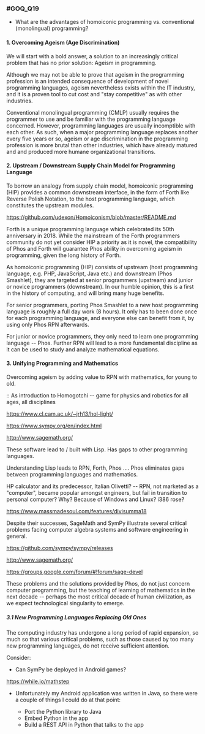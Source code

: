 ### #GOQ_Q19
- What are the advantages of homoiconic programming vs. conventional (monolingual) programming?

#### 1. Overcoming Ageism (Age Discrimination)

We will start with a bold answer, a solution to an increasingly critical problem that has no prior solution: Ageism in programming.

Although we may not be able to prove that ageism in the programming profession is an intended consequence of development of novel programming languages, ageism nevertheless exists within the IT industry, and it is a proven tool to cut cost and "stay competitive" as with other industries.

Conventional monolingual programming (CMLP) usually requires the programmer to use and be familiar with the programming language concerned. However, programming languages are usually incomptible with each other. As such, when a major programming language replaces another every five years or so, ageism or age discrimination in the programming profession is more brutal than other industries, which have already matured and and produced more humane organizational transitions. 


#### 2. Upstream / Downstream Supply Chain Model for Programming Language

To borrow an analogy from supply chain model, homoiconic programming (HIP) provides a common downstream interface, in the form of Forth like Reverse Polish Notation, to the host programming language, which constitutes the upstream modules.

https://github.com/udexon/Homoiconism/blob/master/README.md

Forth is a unique programming language which celebrated its 50th anniversary in 2018. While the mainstream of the Forth programmers community do not yet consider HIP a priority as it is novel, the compatibility of Phos and Forth will guarantee Phos ability in overcoming ageism in programming, given the long history of Forth.

As homoiconic programming (HIP) consists of upstream (host programming language, e.g. PHP, JavaScript, Java etc.) and downstream (Phos Smashlet), they are targeted at senior programmers (upstream) and junior or novice programmers (downstream). In our humble opinion, this is a first in the history of computing, and will bring many huge benefits.

For senior programmers, porting Phos Smashlet to a new host programming language is roughly a full day work (8 hours). It only has to been done once for each programming language, and everyone else can benefit from it, by using only Phos RPN afterwards.

For junior or novice programmers, they only need to learn one programming language -- Phos. Further RPN will lead to a more fundamental discipline as it can be used to study and analyze mathematical equations.


#### 3. Unifying Programming and Mathematics

Overcoming ageism by adding value to RPN with mathematics, for young to old.

:: As introduction to Homogotchi -- game for physics and robotics for all ages, all disciplines

https://www.cl.cam.ac.uk/~jrh13/hol-light/

https://www.sympy.org/en/index.html

http://www.sagemath.org/

These software lead to / built with Lisp. Has gaps to other programming languages.

Understanding Lisp leads to RPN, Forth, Phos .... Phos eliminates gaps between programming languages and mathematics. 

HP calculator and its predecessor, Italian Olivetti? -- RPN, not marketed as a "computer", became popular amongst engineers, but fail in transition to personal computer? Why? Because of Windows and Linux? i386 rose?

https://www.massmadesoul.com/features/divisumma18

Despite their successes, SageMath and SymPy illustrate several critical problems facing computer algebra systems and software engineering in general.

https://github.com/sympy/sympy/releases

http://www.sagemath.org/

https://groups.google.com/forum/#!forum/sage-devel

These problems and the solutions provided by Phos, do not just concern computer programming, but the teaching of learning of mathematics in the next decade -- perhaps the most critical decade of human civilization, as we expect technological singularity to emerge.

##### 3.1 New Programming Languages Replacing Old Ones

The computing industry has undergone a long period of rapid expansion, so much so that various critical problems, such as those caused by too many new programming languages, do not receive sufficient attention.

Consider:

- Can SymPy be deployed in Android games?

https://while.io/mathstep

+ Unfortunately my Android application was written in Java, so there were a couple of things I could do at that point:

    - Port the Python library to Java
    - Embed Python in the app
    - Build a REST API in Python that talks to the app
